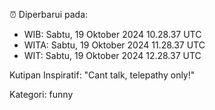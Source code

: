 ⏰ Diperbarui pada:
- WIB: Sabtu, 19 Oktober 2024 10.28.37 UTC
- WITA: Sabtu, 19 Oktober 2024 11.28.37 UTC
- WIT: Sabtu, 19 Oktober 2024 12.28.37 UTC

Kutipan Inspiratif:
"Cant talk, telepathy only!"


Kategori: funny

